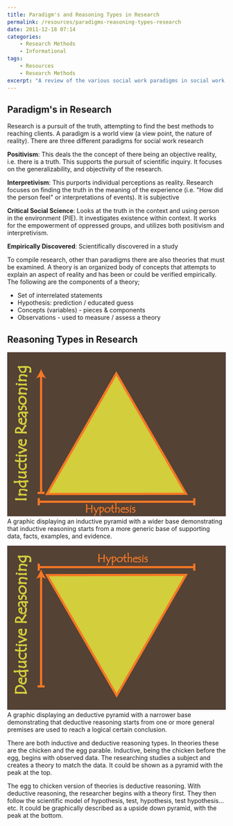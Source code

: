 ```yaml
---
title: Paradigm's and Reasoning Types in Research
permalink: /resources/paradigms-reasoning-types-research
date: 2011-12-18 07:14
categories:
    - Research Methods
    - Informational
tags:
    - Resources
    - Research Methods
excerpt: "A review of the various social work paradigms in social work research along with a look into research methods and reasoning types."
---
```


## Paradigm's in Research

Research is a pursuit of the truth, attempting to find the best methods to reaching clients. A paradigm is a world view (a view point, the nature of reality). There are three different paradigms for social work research

**Positivism**: This deals the the concept of there being an objective reality, i.e. there is a truth. This supports the pursuit of scientific inquiry. It focuses on the generalizability, and objectivity of the research.

**Interpretivism**: This purports individual perceptions as reality. Research focuses on finding the truth in the meaning of the experience (i.e. "How did the person feel" or interpretations of events). It is subjective

**Critical Social Science**: Looks at the truth in the context and using person in the environment (PIE). It investigates existence within context. It works for the empowerment of oppressed groups, and utilizes both positivism and interpretivism.

**Empirically Discovered**: Scientifically discovered in a study

To compile research, other than paradigms there are also theories that must be examined. A theory is an organized body of concepts that attempts to explain an aspect of reality and has been or could be verified empirically. The following are the components of a theory;

  * Set of interrelated statements
  * Hypothesis: prediction / educated guess
  * Concepts (variables) - pieces & components
  * Observations - used to measure / assess a theory

## Reasoning Types in Research

[![ A graphic displaying an inductive pyramid with a wider base demonstrating that inductive reasoning starts from a more generic base of supporting data, facts, examples, and evidence. ][1]][1] A graphic displaying an inductive pyramid with a wider base demonstrating that inductive reasoning starts from a more generic base of supporting data, facts, examples, and evidence.

[![ A graphic displaying an deductive pyramid with a narrower base demonstrating that deductive reasoning starts from one or more general premises are used to reach a logical certain conclusion. ][2]][2] A graphic displaying an deductive pyramid with a narrower base demonstrating that deductive reasoning starts from one or more general premises are used to reach a logical certain conclusion. 

   [1]: /assets/media/inductive-pyramid-research-methods.jpg
   [2]: /assets/media/deductive-pyramid-research-methods.jpg

There are both inductive and deductive reasoning types. In theories these are the chicken and the egg parable. Inductive, being the chicken before the egg, begins with observed data. The researching studies a subject and creates a theory to match the data. It could be shown as a pyramid with the peak at the top.

The egg to chicken version of theories is deductive reasoning. With deductive reasoning, the researcher begins with a theory first. They then follow the scientific model of hypothesis, test, hypothesis, test hypothesis... etc. It could be graphically described as a upside down pyramid, with the peak at the bottom.